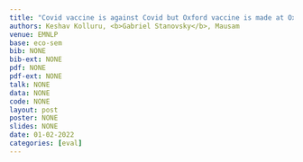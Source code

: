 ```yaml
---
title: "Covid vaccine is against Covid but Oxford vaccine is made at Oxford! Semantic Interpretation of Proper Noun Compounds"
authors: Keshav Kolluru, <b>Gabriel Stanovsky</b>, Mausam
venue: EMNLP
base: eco-sem
bib: NONE
bib-ext: NONE
pdf: NONE
pdf-ext: NONE
talk: NONE
data: NONE
code: NONE
layout: post
poster: NONE
slides: NONE
date: 01-02-2022
categories: [eval]
---
```

